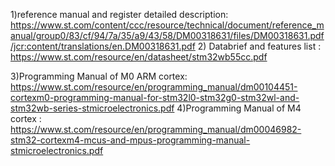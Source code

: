 1)reference manual and register detailed description: https://www.st.com/content/ccc/resource/technical/document/reference_manual/group0/83/cf/94/7a/35/a9/43/58/DM00318631/files/DM00318631.pdf/jcr:content/translations/en.DM00318631.pdf
2) Databrief and features list : https://www.st.com/resource/en/datasheet/stm32wb55cc.pdf

3)Programming Manual of M0 ARM cortex: https://www.st.com/resource/en/programming_manual/dm00104451-cortexm0-programming-manual-for-stm32l0-stm32g0-stm32wl-and-stm32wb-series-stmicroelectronics.pdf
4)Programming Manual of M4 cortex : https://www.st.com/resource/en/programming_manual/dm00046982-stm32-cortexm4-mcus-and-mpus-programming-manual-stmicroelectronics.pdf

